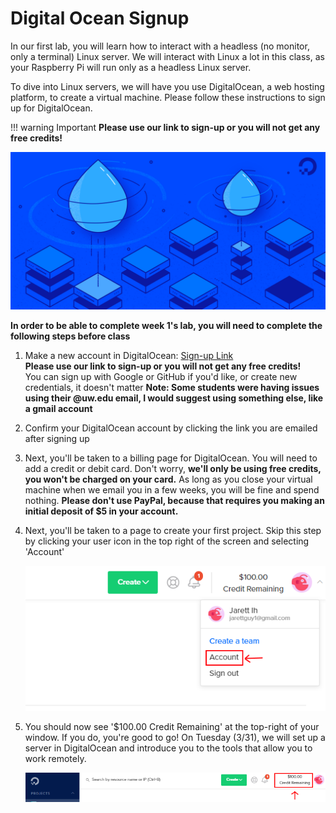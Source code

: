 # Digital Ocean Signup

In our first lab, you will learn how to interact with a headless (no monitor, only a terminal) Linux server. We will interact with Linux a lot in this class, as your Raspberry Pi will run only as a headless Linux server.

To dive into Linux servers, we will have you use DigitalOcean, a web hosting platform, to create a virtual machine. Please follow these instructions to sign up for DigitalOcean. 

!!! warning Important
    **Please use our link to sign-up or you will not get any free credits!**

![Digital Ocean logo](../img/do-logo.png)

**In order to be able to complete week 1's lab, you will need to complete the following steps before class**



1. Make a new account in DigitalOcean: [Sign-up Link](<https://www.digitalocean.com/?refcode=48b2136188ce&utm_campaign=Referral_Invite&utm_medium=Referral_Program&utm_source=CopyPaste>)  
   **Please use our link to sign-up or you will not get any free credits!**  
   You can sign up with Google or GitHub if you'd like, or create new credentials, it doesn't matter
   **Note: Some students were having issues using their @uw.edu email, I would suggest using something else, like a gmail account**
   
2. Confirm your DigitalOcean account by clicking the link you are emailed after signing up

3. Next, you'll be taken to a billing page for DigitalOcean. You will need to add a credit or debit card. Don't worry, **we'll only be using free credits, you won't be charged on your card.** As long as you close your virtual machine when we email you in a few weeks, you will be fine and spend nothing. **Please don't use PayPal, because that requires you making an initial deposit of $5 in your account.**

4. Next, you'll be taken to a page to create your first project. Skip this step by clicking your user icon in the top right of the screen and selecting 'Account'

   ![Digital Ocean Account View](../img/do-Account.png)

5. You should now see '$100.00 Credit Remaining' at the top-right of your window. If you do, you're good to go! On Tuesday (3/31), we will set up a server in DigitalOcean and introduce you to the tools that allow you to work remotely.

   ![Digital Ocean Credits](../img/do-credits.png)